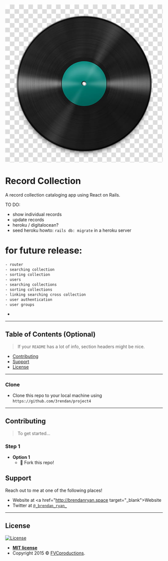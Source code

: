 <a href="https://github.com/3rendan/project4"><img src="https://github.com/3rendan/project4/blob/master/record.jpg?v=3&s=200" style="background-color:white;" title="Brendan Ryan" alt="Brendan Ryan"></a>

# Record Collection
A record collection cataloging app using React on Rails.

TO DO:
  - show individual records
  - update records
  - heroku / digitalocean?
  - seed heroku howto: `rails db: migrate` in a heroku server
# for future release:
    - router
    - searching collection
    - sorting collection
    - users
    - searching collections
    - sorting collections
    - linking searching cross collection
    - user authentication
    - user groups
  -

---

## Table of Contents (Optional)

> If your `README` has a lot of info, section headers might be nice.

- [Contributing](#contributing)
- [Support](#support)
- [License](#license)


---



### Clone

- Clone this repo to your local machine using `https://github.com/3rendan/project4`


---

## Contributing

> To get started...

### Step 1

- **Option 1**
    - 🍴 Fork this repo!


## Support

Reach out to me at one of the following places!

- Website at <a href="http://brendanryan.space target="_blank">Website</a>
- Twitter at <a href="http://twitter.com/_brendan_ryan_" target="_blank">`@_brendan_ryan_`</a>



---

## License

[![License](http://img.shields.io/:license-mit-blue.svg?style=flat-square)](http://badges.mit-license.org)

- **[MIT license](http://opensource.org/licenses/mit-license.php)**
- Copyright 2015 © <a href="http://fvcproductions.com" target="_blank">FVCproductions</a>.
